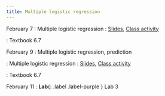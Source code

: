 ```yaml
---
title: Multiple logistic regression
---
```


February 7
: Multiple logistic regression
  : [Slides](https://sta279-s22.github.io/slides/lecture_10.html), [Class activity](https://sta279-s22.github.io/class_activities/ca_lecture_10.html)
  
: Textbook 6.7

February 9
: Multiple logistic regression, prediction

: Multiple logistic regression
  : [Slides](https://sta279-s22.github.io/slides/lecture_11.html), [Class activity](https://sta279-s22.github.io/class_activities/ca_lecture_11.html)
  
: Textbook 6.7

February 11
: **Lab**{: .label .label-purple } Lab 3